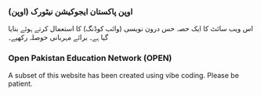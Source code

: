 ### اوپن پاکستان ایجوکیشن نیٹورک (اوپن)

اس ویب سائٹ کا ایک حصہ حس درون نویسی (وائب کوڈنگ) کا استعمال کرتے ہوئے بنایا گیا ہے۔ برائے مہربانی حوصلہ رکھیے۔

### Open Pakistan Education Network (OPEN)

A subset of this website has been created using vibe coding. Please be patient.
